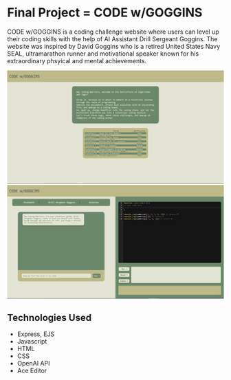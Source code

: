 # Final Project = CODE w/GOGGINS
CODE w/GOGGINS is a coding challenge website where users can level up their coding skills with the help of AI Assistant Drill Sergeant Goggins. The website was inspired by David Goggins who is a retired United States Navy SEAL, ultramarathon runner and motivational speaker known for his extraordinary phsyical and mental achievements. 


![alt text](image.PNG)
![alt text](image2.PNG)
## Technologies Used
- Express, EJS
- Javascript
- HTML
- CSS
- OpenAI API
- Ace Editor